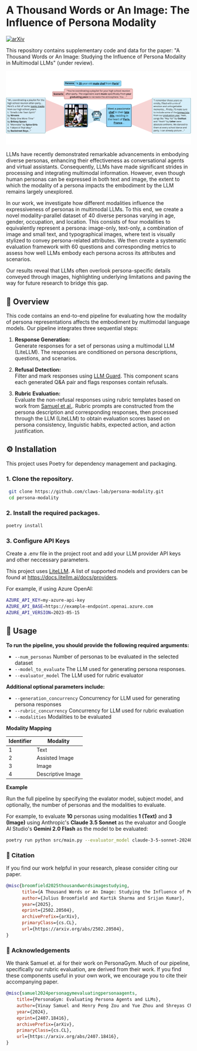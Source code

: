 # A Thousand Words or An Image: The Influence of Persona Modality

[![arXiv](https://img.shields.io/badge/arXiv-2502.20504-b31b1b.svg?style=flat)](https://arxiv.org/abs/2502.20504)

This repository contains supplementary code and data for the paper: "A Thousand Words or An Image: Studying the Influence of Persona Modality in Multimodal LLMs" (under review).

![Persona Figure](assets/persona-fig.png)

LLMs have recently demonstrated remarkable advancements in embodying diverse personas, enhancing their effectiveness as conversational agents and virtual assistants. 
Consequently, LLMs have made significant strides in processing and integrating multimodal information. However, even though human personas can be expressed in both text and image, the extent to which the modality of a persona impacts the embodiment by the LLM remains largely unexplored. 

In our work, we investigate how different modalities influence the expressiveness of personas in multimodal LLMs. To this end, we create a novel modality-parallel dataset of 40 diverse personas varying in age, gender, occupation, and location. 
This consists of four modalities to equivalently represent a persona: image-only, text-only, a combination of image and small text, and typographical images, where text is visually stylized to convey persona-related attributes.
We then create a systematic evaluation framework with 60 questions and corresponding metrics to assess how well LLMs embody each persona across its attributes and scenarios.

Our results reveal that LLMs often overlook persona-specific details conveyed through images, highlighting underlying limitations and paving the way for future research to bridge this gap.

## 🔖 Overview

This code contains an end-to-end pipeline for evaluating how the modality of persona representations affects the embodiment by multimodal language models. Our pipeline integrates three sequential steps:

1. **Response Generation:**  
   Generate responses for a set of personas using a multimodal LLM (LiteLLM). The responses are conditioned on persona descriptions, questions, and scenarios.

2. **Refusal Detection:**  
   Filter and mark responses using [LLM Guard](https://llm-guard.com/output_scanners/no_refusal/). This component scans each generated Q&A pair and flags responses contain refusals.

3. **Rubric Evaluation:**  
   Evaluate the non-refusal responses using rubric templates based on work from [Samuel et al.](https://github.com/vsamuel2003/PersonaGym). Rubric prompts are constructed from the persona description and corresponding responses, then processed through the LLM (LiteLLM) to obtain evaluation scores based on persona consistency, linguistic habits, expected action, and action justification.

## ⚙️ Installation

This project uses Poetry for dependency management and packaging.

### 1. Clone the repository.
   
   ```bash
    git clone https://github.com/claws-lab/persona-modality.git
    cd persona-modality
   ```

### 2. Install the required packages.
   
   ```bash
   poetry install
   ```

### 3. Configure API Keys
Create a .env file in the project root and add your LLM provider API keys and other neccessary parameters. 

This project uses [LiteLLM](https://docs.litellm.ai/docs/). A list of supported models and providers can be found at https://docs.litellm.ai/docs/providers.

For example, if using Azure OpenAI:

 ```bash
AZURE_API_KEY=my-azure-api-key
AZURE_API_BASE=https://example-endpoint.openai.azure.com
AZURE_API_VERSION=2023-05-15
```

## 🚀 Usage
**To run the pipeline, you should provide the following required arguments:**
- `--num_personas` Number of personas to be evaluated in the selected dataset
- `--model_to_evaluate` The LLM used for generating persona responses.
- `--evaluator_model` The LLM used for rubric evaluator

**Additional optional parameters include:**
- `--generation_concurrency` Concurrency for LLM used for generating persona responses
- `--rubric_concurrency` Concurrency for LLM used for rubric evaluation
- `--modalities` Modalities to be evaluated

**Modality Mapping**

| Identifier | Modality           |
|------------|--------------------|
| 1          | Text               |
| 2          | Assisted Image     |
| 3          | Image              |
| 4          | Descriptive Image  |

**Example**

Run the full pipeline by specifying the evalator model, subject model, and optionally, the number of personas and the modalities to evaluate.

For example, to evaluate **10** personas using modalities **1 (Text)** and **3 (Image)** using Anthropic's **Claude 3.5 Sonnet** as the evaluator and Google AI Studio's **Gemini 2.0 Flash** as the model to be evaluated:

  ```bash
  poetry run python src/main.py --evaluator_model claude-3-5-sonnet-20240620 -- model_to_evaluate gemini-2.0-flash --num_personas 10 --modalities 1,3
  ```

### 🤝 Citation
If you find our work helpful in your research, please consider citing our paper.
```bibtex
@misc{broomfield2025thousandwordsimagestudying,
      title={A Thousand Words or An Image: Studying the Influence of Persona Modality in Multimodal LLMs}, 
      author={Julius Broomfield and Kartik Sharma and Srijan Kumar},
      year={2025},
      eprint={2502.20504},
      archivePrefix={arXiv},
      primaryClass={cs.CL},
      url={https://arxiv.org/abs/2502.20504}, 
}
```

### 🙏 Acknowledgements
We thank Samuel et. al for their work on PersonaGym. Much of our pipeline, specifically our rubric evaluation, are derived from their work. If you find these components useful in your own work, we encourage you to cite their accompanying paper.
  ```bibtex
  @misc{samuel2024personagymevaluatingpersonaagents,
      title={PersonaGym: Evaluating Persona Agents and LLMs}, 
      author={Vinay Samuel and Henry Peng Zou and Yue Zhou and Shreyas Chaudhari and Ashwin Kalyan and Tanmay Rajpurohit and Ameet Deshpande and Karthik Narasimhan and Vishvak Murahari},
      year={2024},
      eprint={2407.18416},
      archivePrefix={arXiv},
      primaryClass={cs.CL},
      url={https://arxiv.org/abs/2407.18416}, 
}
  ```
